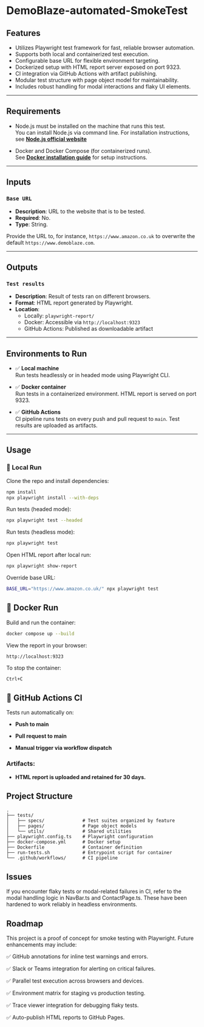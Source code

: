 # DemoBlaze-automated-SmokeTest

## **Features**

- Utilizes Playwright test framework for fast, reliable browser automation.
- Supports both local and containerized test execution.
- Configurable base URL for flexible environment targeting.
- Dockerized setup with HTML report server exposed on port 9323.
- CI integration via GitHub Actions with artifact publishing.
- Modular test structure with page object model for maintainability.
- Includes robust handling for modal interactions and flaky UI elements.

---

## **Requirements**

- Node.js must be installed on the machine that runs this test.  
  You can install Node.js via command line. For installation instructions, see [**Node.js official website**](https://nodejs.org/en/download)

- Docker and Docker Compose (for containerized runs).  
  See [**Docker installation guide**](https://docs.docker.com/get-docker/) for setup instructions.

---

## **Inputs**

### **`Base URL`**
- **Description**: URL to the website that is to be tested.  
- **Required**: No.  
- **Type**: String.

Provide the URL to, for instance, `https://www.amazon.co.uk` to overwrite the default `https://www.demoblaze.com`.

---

## **Outputs**

### **`Test results`**
- **Description**: Result of tests ran on different browsers.
- **Format**: HTML report generated by Playwright.
- **Location**:
  - Locally: `playwright-report/`
  - Docker: Accessible via `http://localhost:9323`
  - GitHub Actions: Published as downloadable artifact

---

## **Environments to Run**

- ✅ **Local machine**  
  Run tests headlessly or in headed mode using Playwright CLI.

- ✅ **Docker container**  
  Run tests in a containerized environment. HTML report is served on port 9323.

- ✅ **GitHub Actions**  
  CI pipeline runs tests on every push and pull request to `main`. Test results are uploaded as artifacts.

---

## **Usage**

### 🔧 Local Run

Clone the repo and install dependencies:

```bash
npm install
npx playwright install --with-deps
```
Run tests (headed mode):

```bash
npx playwright test --headed
```
Run tests (headless mode):

```bash
npx playwright test
```
Open HTML report after local run:

```bash
npx playwright show-report
```
Override base URL:

```bash
BASE_URL="https://www.amazon.co.uk/" npx playwright test
```
## **🐳 Docker Run**
Build and run the container:

```bash
docker compose up --build
```
View the report in your browser:

```Code
http://localhost:9323
```
To stop the container:

```bash
Ctrl+C
```
## **🚀 GitHub Actions CI**
Tests run automatically on:

- **Push to main**

- **Pull request to main**

- **Manual trigger via workflow dispatch**

### Artifacts:

- **HTML report is uploaded and retained for 30 days.**

## **Project Structure**

```Code
.
├── tests/
│   ├── specs/              # Test suites organized by feature
│   ├── pages/              # Page object models
│   └── utils/              # Shared utilities
├── playwright.config.ts    # Playwright configuration
├── docker-compose.yml      # Docker setup
├── Dockerfile              # Container definition
├── run-tests.sh            # Entrypoint script for container
└── .github/workflows/      # CI pipeline
```

## **Issues**
If you encounter flaky tests or modal-related failures in CI, refer to the modal handling logic in NavBar.ts and ContactPage.ts. These have been hardened to work reliably in headless environments.

## **Roadmap**
This project is a proof of concept for smoke testing with Playwright. Future enhancements may include:

✅ GitHub annotations for inline test warnings and errors.

✅ Slack or Teams integration for alerting on critical failures.

✅ Parallel test execution across browsers and devices.

✅ Environment matrix for staging vs production testing.

✅ Trace viewer integration for debugging flaky tests.

✅ Auto-publish HTML reports to GitHub Pages.
